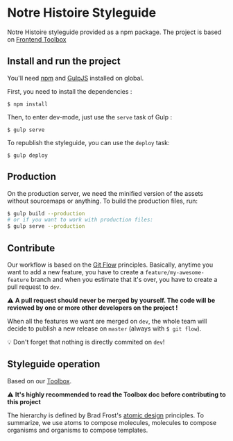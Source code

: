 # Notre Histoire Styleguide
Notre Histoire styleguide provided as a npm package. The project is based on [Frontend Toolbox](https://github.com/frontend/toolbox)

## Install and run the project

You'll need [npm](http://npmjs.org) and [GulpJS](http://gulpjs.com/) installed on global.

First, you need to install the dependencies :

```
$ npm install
```

Then, to enter dev-mode, just use the `serve` task of Gulp :

```
$ gulp serve
```

To republish the styleguide, you can use the `deploy` task:

```
$ gulp deploy
```

## Production

On the production server, we need the minified version of the assets without sourcemaps or anything. To build the production files, run:

```bash
$ gulp build --production
# or if you want to work with production files:
$ gulp serve --production
```


## Contribute

Our workflow is based on the [Git Flow](http://danielkummer.github.io/git-flow-cheatsheet/) principles. Basically, anytime you want to add a new feature, you have to create a `feature/my-awesome-feature` branch and when you estimate that it's over, you have to create a pull request to `dev`.

:warning: **A pull request should never be merged by yourself. The code will be reviewed by one or more other developers on the project !**

When all the features we want are merged on `dev`, the whole team will decide to publish a new release on `master` (always with `$ git flow`).

:bulb: Don't forget that nothing is directly commited on `dev`!

## Styleguide operation

Based on our [Toolbox](http://frontend.github.io/toolbox/).

:warning: **It's highly recommended to read the Toolbox doc before contributing to this project**

The hierarchy is defined by Brad Frost's [atomic design](http://bradfrost.com/blog/post/atomic-web-design/) principles. To summarize, we use atoms to compose molecules, molecules to compose organisms and organisms to compose templates.
